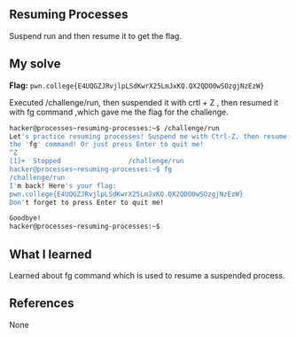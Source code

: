 ## Resuming Processes
Suspend run and then resume it to get the flag. 

## My solve
**Flag:** `pwn.college{E4UQGZJRvjlpLSdKwrX25LmJxKQ.QX2QDO0wSOzgjNzEzW}` 

Executed /challenge/run, then suspended it with crtl + Z ,  then resumed it with fg command ,which gave me the flag for the challenge.

```bash
hacker@processes~resuming-processes:~$ /challenge/run
Let's practice resuming processes! Suspend me with Ctrl-Z, then resume me with
the 'fg' command! Or just press Enter to quit me!
^Z
[1]+  Stopped                 /challenge/run
hacker@processes~resuming-processes:~$ fg
/challenge/run
I'm back! Here's your flag:
pwn.college{E4UQGZJRvjlpLSdKwrX25LmJxKQ.QX2QDO0wSOzgjNzEzW}
Don't forget to press Enter to quit me!

Goodbye!
hacker@processes~resuming-processes:~$
```

## What I learned
Learned about fg command which is used to resume a suspended process. 


## References
None
